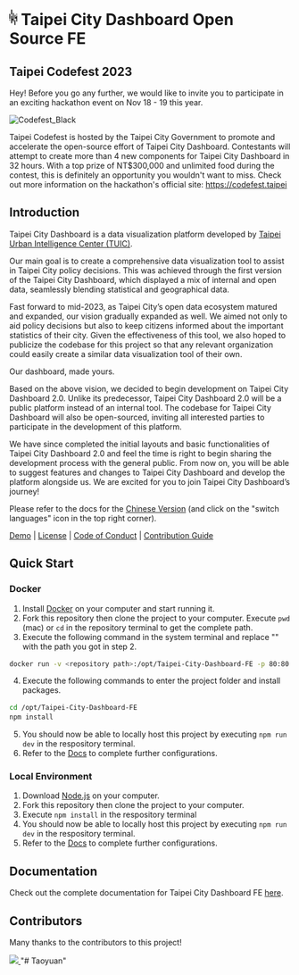 # <img src='src/assets/images/TUIC.svg' height='28'>   Taipei City Dashboard Open Source FE

## Taipei Codefest 2023

Hey! Before you go any further, we would like to invite you to participate in an exciting hackathon event on Nov 18 - 19 this year. 

<img width="200" alt="Codefest_Black" src="https://github.com/tpe-doit/Taipei-City-Dashboard-FE/assets/13110501/29ebed08-a63d-4fd5-8bd5-e4c423f4e4d4">


Taipei Codefest is hosted by the Taipei City Government to promote and accelerate the open-source effort of Taipei City Dashboard. Contestants will attempt to create more than 4 new components for Taipei City Dashboard in 32 hours. With a top prize of NT$300,000 and unlimited food during the contest, this is definitely an opportunity you wouldn't want to miss. Check out more information on the hackathon's official site: https://codefest.taipei

## Introduction

Taipei City Dashboard is a data visualization platform developed by [Taipei Urban Intelligence Center (TUIC)](https://tuic.gov.taipei/en).

Our main goal is to create a comprehensive data visualization tool to assist in Taipei City policy decisions. This was achieved through the first version of the Taipei City Dashboard, which displayed a mix of internal and open data, seamlessly blending statistical and geographical data.

Fast forward to mid-2023, as Taipei City’s open data ecosystem matured and expanded, our vision gradually expanded as well. We aimed not only to aid policy decisions but also to keep citizens informed about the important statistics of their city. Given the effectiveness of this tool, we also hoped to publicize the codebase for this project so that any relevant organization could easily create a similar data visualization tool of their own.

Our dashboard, made yours.

Based on the above vision, we decided to begin development on Taipei City Dashboard 2.0. Unlike its predecessor, Taipei City Dashboard 2.0 will be a public platform instead of an internal tool. The codebase for Taipei City Dashboard will also be open-sourced, inviting all interested parties to participate in the development of this platform.

We have since completed the initial layouts and basic functionalities of Taipei City Dashboard 2.0 and feel the time is right to begin sharing the development process with the general public. From now on, you will be able to suggest features and changes to Taipei City Dashboard and develop the platform alongside us. We are excited for you to join Taipei City Dashboard’s journey!

Please refer to the docs for the [Chinese Version](https://tuic.gov.taipei/documentation/front-end/introduction) (and click on the "switch languages" icon in the top right corner).

[Demo](https://tuic.gov.taipei/dashboard-demo) | [License](https://github.com/tpe-doit/Taipei-City-Dashboard-FE/blob/main/LICENSE) | [Code of Conduct](https://github.com/tpe-doit/Taipei-City-Dashboard-FE/blob/main/.github/CODE_OF_CONDUCT.md) | [Contribution Guide](https://tuic.gov.taipei/documentation/front-end/contribution-overview)

## Quick Start

### Docker

1. Install [Docker](https://www.docker.com/products/docker-desktop/) on your computer and start running it.
2. Fork this repository then clone the project to your computer. Execute `pwd` (mac) or `cd` in the repository terminal to get the complete path.
3. Execute the following command in the system terminal and replace "<repository path>" with the path you got in step 2.

```bash
docker run -v <repository path>:/opt/Taipei-City-Dashboard-FE -p 80:80 -it node:18.18.1-alpine3.18  sh
```

4. Execute the following commands to enter the project folder and install packages.

```bash
cd /opt/Taipei-City-Dashboard-FE
npm install
```

5. You should now be able to locally host this project by executing `npm run dev` in the respository terminal.
6. Refer to the [Docs](https://tuic.gov.taipei/documentation/front-end/project-setup) to complete further configurations.

### Local Environment

1. Download [Node.js](https://nodejs.org/en) on your computer.
2. Fork this repository then clone the project to your computer.
3. Execute `npm install` in the respository terminal
4. You should now be able to locally host this project by executing `npm run dev` in the respository terminal.
5. Refer to the [Docs](https://tuic.gov.taipei/documentation/front-end/project-setup) to complete further configurations.

## Documentation

Check out the complete documentation for Taipei City Dashboard FE [here](https://tuic.gov.taipei/documentation).

## Contributors

Many thanks to the contributors to this project!

<a href="https://github.com/tpe-doit/Taipei-City-Dashboard-FE/graphs/contributors">
<img src="https://contrib.rocks/image?repo=tpe-doit/Taipei-City-Dashboard-FE" />
</a>
"# Taoyuan" 
